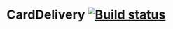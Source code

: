 # CardDelivery [![Build status](https://ci.appveyor.com/api/projects/status/p98v3yy1vm16citp?svg=true)](https://ci.appveyor.com/project/Aleksey43n/carddelivery)
